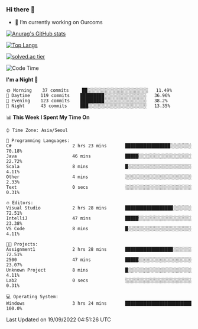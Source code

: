 ### Hi there 👋

- 🔭 I’m currently working on Ourcoms

<!--
**Rhange/Rhange** is a ✨ _special_ ✨ repository because its `README.md` (this file) appears on your GitHub profile.

Here are some ideas to get you started:

- 🌱 I’m currently learning ...
- 👯 I’m looking to collaborate on ...
- 🤔 I’m looking for help with ...
- 💬 Ask me about ...
- 📫 How to reach me: ...
- 😄 Pronouns: ...
- ⚡ Fun fact: ...
-->

[![Anurag's GitHub stats](https://github-readme-stats.vercel.app/api?username=rhange&show_icons=true&theme=gruvbox)](https://github.com/anuraghazra/github-readme-stats)

[![Top Langs](https://github-readme-stats.vercel.app/api/top-langs/?username=rhange&layout=compact&theme=gruvbox)](https://github.com/anuraghazra/github-readme-stats)

[![solved.ac tier](http://mazassumnida.wtf/api/generate_badge?boj=rhange0511)](https://solved.ac/rhange0511)

  <!--START_SECTION:waka-->
![Code Time](http://img.shields.io/badge/Code%20Time-530%20hrs%203%20mins-blue)

**I'm a Night 🦉** 

```text
🌞 Morning    37 commits     ██░░░░░░░░░░░░░░░░░░░░░░░   11.49% 
🌆 Daytime    119 commits    █████████░░░░░░░░░░░░░░░░   36.96% 
🌃 Evening    123 commits    █████████░░░░░░░░░░░░░░░░   38.2% 
🌙 Night      43 commits     ███░░░░░░░░░░░░░░░░░░░░░░   13.35%

```


📊 **This Week I Spent My Time On** 

```text
⌚︎ Time Zone: Asia/Seoul

💬 Programming Languages: 
C#                       2 hrs 23 mins       █████████████████░░░░░░░░   70.18% 
Java                     46 mins             █████░░░░░░░░░░░░░░░░░░░░   22.72% 
Scala                    8 mins              █░░░░░░░░░░░░░░░░░░░░░░░░   4.11% 
Other                    4 mins              ░░░░░░░░░░░░░░░░░░░░░░░░░   2.33% 
Text                     0 secs              ░░░░░░░░░░░░░░░░░░░░░░░░░   0.31%

🔥 Editors: 
Visual Studio            2 hrs 28 mins       ██████████████████░░░░░░░   72.51% 
IntelliJ                 47 mins             █████░░░░░░░░░░░░░░░░░░░░   23.38% 
VS Code                  8 mins              █░░░░░░░░░░░░░░░░░░░░░░░░   4.11%

🐱‍💻 Projects: 
Assignment1              2 hrs 28 mins       ██████████████████░░░░░░░   72.51% 
2500                     47 mins             █████░░░░░░░░░░░░░░░░░░░░   23.07% 
Unknown Project          8 mins              █░░░░░░░░░░░░░░░░░░░░░░░░   4.11% 
Lab2                     0 secs              ░░░░░░░░░░░░░░░░░░░░░░░░░   0.31%

💻 Operating System: 
Windows                  3 hrs 24 mins       █████████████████████████   100.0%

```


 Last Updated on 19/09/2022 04:51:26 UTC
<!--END_SECTION:waka-->

